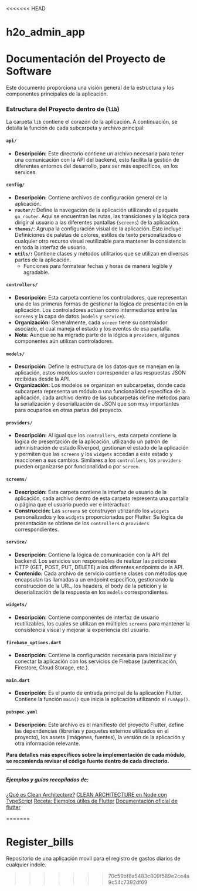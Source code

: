 <<<<<<< HEAD
# h2o_admin_app

# Documentación del Proyecto de Software
Este documento proporciona una visión general de la estructura y los componentes principales de la aplicación.

### Estructura del Proyecto dentro de (`lib`)
La carpeta `lib` contiene el corazón de la aplicación. 
A continuación, se detalla la función de cada subcarpeta y archivo principal:

#### `api/`
* **Descripción:** Este directorio contiene un archivo necesaria para tener una comunicación con la API del backend, esto facilita la gestión de diferentes entornos del desarrollo, para ser más especificos, en los services.

#### `config/`

* **Descripción:** Contiene archivos de configuración general de la aplicación.
* **`router/`:** Define la navegación de la aplicación utilizando el paquete `go_router`. Aquí se encuentran las rutas, las transiciones y la lógica para dirigir al usuario a las diferentes pantallas (`screens`) de la aplicación.
* **`themes/`:** Agrupa la configuración visual de la aplicación. Esto incluye:
Definiciones de paletas de colores, estilos de texto personalizados o cualquier otro recurso visual reutilizable para mantener la consistencia en toda la interfaz de usuario.
* **`utils/`:** Contiene clases y métodos utilitarios que se utilizan en diversas partes de la aplicación. 
    * Funciones para formatear fechas y horas de manera legible y agradable.


#### `controllers/`

* **Descripción:** Esta carpeta contiene los controladores, que representan una de las primeras formas de gestionar la lógica de presentación en la aplicación. Los controladores actúan como intermediarios entre las `screens` y la capa de datos (`models` y `service`).
* **Organización:** Generalmente, cada `screen` tiene su controlador asociado, el cual maneja el estado y los eventos de esa pantalla.
* **Nota:** Aunque se ha migrado parte de la lógica a `providers`, algunos componentes aún utilizan controladores.

#### `models/`

* **Descripción:** Define la estructura de los datos que se manejan en la aplicación, estos modelos suelen corresponder a las respuestas JSON recibidas desde la API.
* **Organización:** Los modelos se organizan en subcarpetas, donde cada subcarpeta representa un módulo o una funcionalidad específica de la aplicación, cada archivo dentro de las subcarpetas define métodos para la serialización y deserialización de JSON que son muy importantes para ocuparlos en otras partes del proyecto.

#### `providers/`

* **Descripción:** Al igual que los `controllers`, esta carpeta contiene la lógica de presentación de la aplicación, utilizando un patrón de administración de estado Riverpod, gestionan el estado de la aplicación y permiten que las `screens` y los `widgets` accedan a este estado y reaccionen a sus cambios. 
Similares a los `controllers`, los `providers` pueden organizarse por funcionalidad o por `screen`.

#### `screens/`

* **Descripción:** Esta carpeta contiene la interfaz de usuario de la aplicación, cada archivo dentro de esta carpeta representa una pantalla o página que el usuario puede ver e interactuar.
* **Construcción:** Las `screens` se construyen utilizando los `widgets` personalizados y los `widgets` proporcionados por Flutter. Su lógica de presentación se obtiene  de los `controllers` o `providers` correspondientes.

#### `service/`

* **Descripción:** Contiene la lógica de comunicación con la API del backend. Los servicios son responsables de realizar las peticiones HTTP (GET, POST, PUT, DELETE) a los diferentes endpoints de la API.
* **Contenido:** Cada archivo de servicio contiene clases con métodos que encapsulan las llamadas a un endpoint específico, gestionando la construcción de la URL, los headers, el body de la petición y la deserialización de la respuesta en los `models` correspondientes.

#### `widgets/`

* **Descripción:** Contiene componentes de interfaz de usuario reutilizables, los cuales se utilizan en múltiples `screens` para mantener la consistencia visual y mejorar la experiencia del usuario.


#### `firebase_options.dart`

* **Descripción:** Contiene la configuración necesaria para inicializar y conectar la aplicación con los servicios de Firebase (autenticación, Firestore, Cloud Storage, etc.).

#### `main.dart`

* **Descripción:** Es el punto de entrada principal de la aplicación Flutter. Contiene la función `main()` que inicia la aplicación utilizando el `runApp()`.

#### `pubspec.yaml`

* **Descripción:** Este archivo es el manifiesto del proyecto Flutter, define las dependencias (librerías y paquetes externos utilizados en el proyecto), los assets (imágenes, fuentes), la versión de la aplicación y otra información relevante.



**Para detalles más específicos sobre la implementación de cada módulo, se recomienda revisar el código fuente dentro de cada directorio.**

--------------------------

##### Ejemplos y guías recopilados de:
[¿Qué es Clean Architecture?](https://www.youtube.com/watch?v=EI4nOsec2Ao)
[CLEAN ARCHITECTURE en Node con TypeScript](https://www.youtube.com/watch?v=497L4-LhvdM)
[Receta: Ejemplos útiles de Flutter](https://docs.flutter.dev/cookbook)
[Documentación oficial de flutter](https://docs.flutter.dev/) 


=======
# Register_bills
Repositorio de una aplicación movil para el registro de gastos diarios de cualquier indole.
>>>>>>> 70c59bf8a5483c809f589e2ce4a9c54c7392df69
